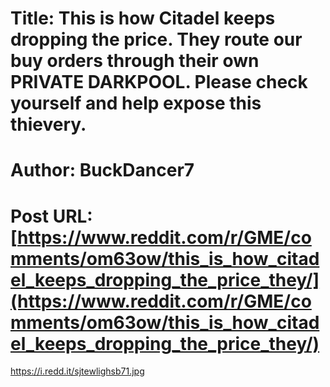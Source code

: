 # Title: This is how Citadel keeps dropping the price. They route our buy orders through their own PRIVATE DARKPOOL. Please check yourself and help expose this thievery.
# Author: BuckDancer7
# Post URL: [https://www.reddit.com/r/GME/comments/om63ow/this_is_how_citadel_keeps_dropping_the_price_they/](https://www.reddit.com/r/GME/comments/om63ow/this_is_how_citadel_keeps_dropping_the_price_they/)


https://i.redd.it/sjtewlighsb71.jpg